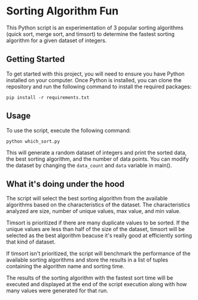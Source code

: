# Sorting Algorithm Fun

This Python script is an experimentation of 3 popular sorting algorithms (quick sort, merge sort, and timsort) to determine the fastest sorting algorithm for a given dataset of integers.


## Getting Started

To get started with this project, you will need to ensure you have Python installed on your computer. Once Python is installed, you can clone the repository and run the following command to install the required packages:


`pip install -r requirements.txt`

## Usage

To use the script, execute the following command:

`python which_sort.py`

This will generate a random dataset of integers and print the sorted data, the best sorting algorithm, and the number of data points. You can modify the dataset by changing the `data_count` and `data` variable in main().


## What it's doing under the hood

The script will select the best sorting algorithm from the available algorithms based on the characteristics of the dataset. The characteristics analyzed are size, number of unique values, max value, and min value. 


Timsort is prioritized if there are many duplicate values to be sorted. If the unique values are less than half of the size of the dataset, timsort will be selected as the best algorithm beacuse it's really good at efficiently sorting that kind of dataset.


If timsort isn't prioritized, the script will benchmark the performance of the available sorting algorithms and store the results in a list of tuples containing the algorithm name and sorting time.


The results of the sorting algorithm with the fastest sort time will be executed and displayed at the end of the script execution along with how many values were generated for that run.
